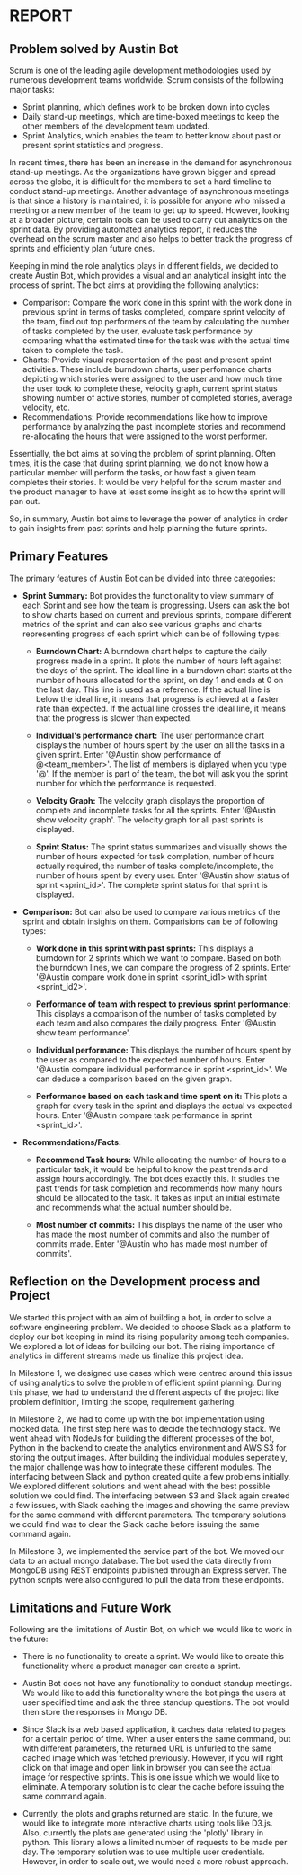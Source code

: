 # REPORT

## Problem solved by Austin Bot

Scrum is one of the leading agile development methodologies used by numerous development teams worldwide. Scrum consists of the following major tasks: 
* Sprint planning, which defines work to be broken down into cycles 
* Daily stand-up meetings, which are time-boxed meetings to keep the other members of the development team updated. 
* Sprint Analytics, which enables the team to better know about past or present sprint statistics and progress.

In recent times, there has been an increase in the demand for asynchronous stand-up meetings. As the organizations have grown bigger
and spread across the globe, it is difficult for the members to set a hard timeline to conduct stand-up meetings. Another 
advantage of asynchronous meetings is that since a history is maintained, it is possible for anyone who missed a 
meeting or a new member of the team to get up to speed. However, looking at a broader picture, certain tools can be 
used to carry out analytics on the sprint data. By providing automated analytics report, it reduces the overhead 
on the scrum master and also helps to better track the progress of sprints and efficiently plan future ones.


Keeping in mind the role analytics plays in different fields, we decided to create Austin Bot, which provides a visual and 
an analytical insight into the process of sprint. The bot aims at providing the following analytics:
 * Comparison: Compare the work done in this sprint with the work done in previous sprint in terms of tasks completed, compare sprint velocity of the team, find out top performers of the team by calculating the number of tasks completed by the user, evaluate task performance by comparing what the estimated time for the task was with the actual time taken to complete the task.
 * Charts: Provide visual representation of the past and present sprint activities. These include burndown charts, user perfomance charts depicting which stories were assigned to the user and how much time the user took to complete these, velocity graph, current sprint status showing number of active stories, number of completed stories, average velocity, etc.
 * Recommendations: Provide recommendations like how to improve performance by analyzing the past incomplete stories and recommend re-allocating the hours that were assigned to the worst performer.
 
 Essentially, the bot aims at solving the problem of sprint planning. Often times, it is the case that during sprint planning, 
 we do not know how a particular member will perform the tasks, or how fast a given team completes their stories. It would be very 
 helpful for the scrum master and the product manager to have at least some insight as to how the sprint will pan out.
 
 So, in summary, Austin bot aims to leverage the power of analytics in order to gain insights from past sprints and help planning 
 the future sprints.
 
 ## Primary Features
 
 The primary features of Austin Bot can be divided into three categories:
 
* **Sprint Summary:** Bot provides the functionality to view summary of each Sprint and see how the team is progressing. Users can ask the bot to show charts based on current and previous sprints, compare different metrics of the sprint and can also see various graphs and charts representing progress of each sprint which can be of following types:
	* **Burndown Chart:** A burndown chart helps to capture the daily progress made in a sprint. It plots the number of hours left against the days of the sprint. The ideal line in a burndown chart starts at the number of hours allocated for the sprint, on day 1 and ends at 0 on the last day. This line is used as a reference. If the actual line is below the ideal line, it means that progress is achieved at a faster rate than expected. If the actual line crosses the ideal line, it means that the progress is slower than expected.
	
	* **Individual's performance chart:** The user performance chart displays the number of hours spent by the user on all the tasks in a given sprint. Enter '@Austin show performance of @<team_member>'. The list of members is diplayed when you type '@'. If the member is part of the team, the bot will ask you the sprint number for which the performance is requested.
	
	* **Velocity Graph:** The velocity graph displays the proportion of complete and incomplete tasks for all the sprints. Enter '@Austin show velocity graph'. The velocity graph for all past sprints is displayed.
	
	* **Sprint Status:** The sprint status summarizes and visually shows the number of hours expected for task completion, number of hours actually required, the number of tasks complete/incomplete, the number of hours spent by every user. Enter '@Austin show status of sprint <sprint_id>'. The complete sprint status for that sprint is displayed.
 
* **Comparison:** Bot can also be used to compare various metrics of the sprint and obtain insights on them. Comparisions can be of following types:
	* **Work done in this sprint with past sprints:** This displays a burndown for 2 sprints which we want to compare. Based on both the burndown lines, we can compare the progress of 2 sprints. Enter '@Austin compare work done in sprint <sprint_id1> with sprint <sprint_id2>'.
	
	* **Performance of team with respect to previous sprint performance:** This displays a comparison of the number of tasks completed by each team and also compares the daily progress. Enter '@Austin show team performance'.
	
	* **Individual performance:** This displays the number of hours spent by the user as compared to the expected number of hours. Enter '@Austin compare individual performance in sprint <sprint_id>'. We can deduce a comparison based on the given graph.
	
	* **Performance based on each task and time spent on it:** This plots a graph for every task in the sprint and displays the actual vs expected hours. Enter '@Austin compare task performance in sprint <sprint_id>'.
 
* **Recommendations/Facts:** 
 	* **Recommend Task hours:** While allocating the number of hours to a particular task, it would be helpful to know the past trends and assign hours accordingly. The bot does exactly this. It studies the past trends for task completion and recommends how many hours should be allocated to the task. It takes as input an initial estimate and recommends what the actual number should be.
	
    * **Most number of commits:** This displays the name of the user who has made the most number of commits and also the number of commits made. Enter '@Austin who has made most number of commits'.
    
## Reflection on the Development process and Project

We started this project with an aim of building a bot, in order to solve a software engineering problem. We decided to choose Slack as a platform to deploy our bot keeping in mind its rising popularity among tech companies. We explored a lot of ideas for building our bot. The rising importance of analytics in different streams made us finalize this project idea.

In Milestone 1, we designed use cases which were centred around this issue of using analytics to solve the problem of efficient sprint planning. During this phase, we had to understand the different aspects of the project like problem definition, limiting the scope, requirement gathering.

In Milestone 2, we had to come up with the bot implementation using mocked data. The first step here was to decide the technology stack. We went ahead with NodeJs for building the different processes of the bot, Python in the backend to create the analytics environment and AWS S3 for storing the output images. After building the individual modules seperately, the major challenge was how to integrate these different modules. The interfacing between Slack and python created quite a few problems initially. We explored different solutions and went ahead with the best possible solution we could find. The interfacing between S3 and Slack again created a few issues, with Slack caching the images and showing the same preview for the same command with different parameters. The temporary solutions we could find was to clear the Slack cache before issuing the same command again.

In Milestone 3, we implemented the service part of the bot. We moved our data to an actual mongo database. The bot used the data directly from MongoDB using REST endpoints published through an Express server. The python scripts were also configured to pull the data from these endpoints.

## Limitations and Future Work

Following are the limitations of Austin Bot, on which we would like to work in the future:

* There is no functionality to create a sprint. We would like to create this functionality where a product manager can create a sprint. 

* Austin Bot does not have any functionality to conduct standup meetings. We would like to add this functionality where the bot pings the users at user specified time and ask the three standup questions. The bot would then store the responses in Mongo DB.

* Since Slack is a web based application, it caches data related to pages for a certain period of time. When a user enters the same command, but with different parameters, the returned URL is unfurled to the same cached image which was fetched previously. However, if you will right click on that image and open link in browser you can see the actual image for respective sprints. This is one issue which we would like to eliminate. A temporary solution is to clear the cache before issuing the same command again. 

* Currently, the plots and graphs returned are static. In the future, we would like to integrate more interactive charts using tools like D3.js. Also, currently the plots are generated using the 'plotly' library in python. This library allows a limited number of requests to be made per day. The temporary solution was to use multiple user credentials. However, in order to scale out, we would need a more robust approach.
  
 
